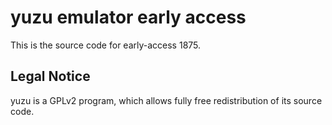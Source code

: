 yuzu emulator early access
=============

This is the source code for early-access 1875.

## Legal Notice

yuzu is a GPLv2 program, which allows fully free redistribution of its source code.